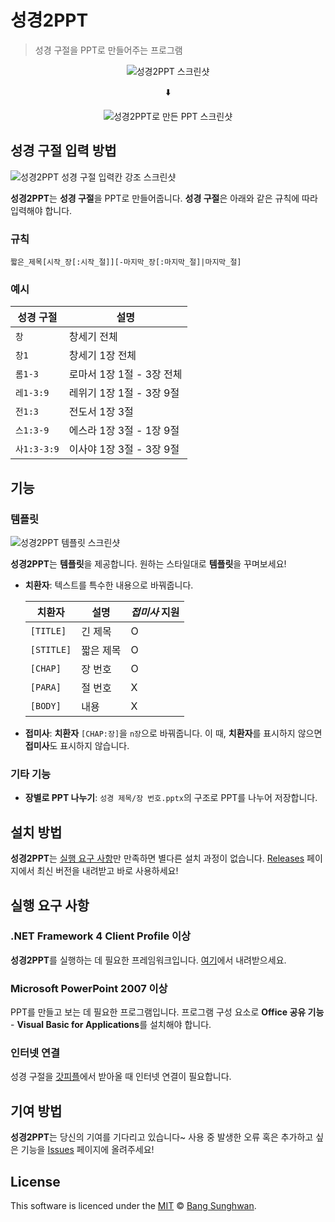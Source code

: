 # 성경2PPT
> 성경 구절을 PPT로 만들어주는 프로그램

<p align="center"><img src="https://user-images.githubusercontent.com/4927894/36576622-1def6d7a-1895-11e8-9c68-bf402e0e89d1.png" alt="성경2PPT 스크린샷"></p>
<p align="center">⬇️</p>
<p align="center"><img src="https://user-images.githubusercontent.com/4927894/36557220-072f3588-184b-11e8-85b4-05845fbe76c1.png" alt="성경2PPT로 만든 PPT 스크린샷"></p>


## 성경 구절 입력 방법
![성경2PPT 성경 구절 입력칸 강조 스크린샷](https://user-images.githubusercontent.com/4927894/36576619-1bbd85aa-1895-11e8-9d3c-7b4a58cf807f.png)

**성경2PPT**는 **성경 구절**을 PPT로 만들어줍니다. **성경 구절**은 아래와 같은 규칙에 따라 입력해야 합니다.

### 규칙
```
짧은_제목[시작_장[:시작_절]][-마지막_장[:마지막_절]|마지막_절]
```

### 예시
| 성경 구절 | 설명 |
| --- | --- |
| `창` | 창세기 전체 |
| `창1` | 창세기 1장 전체 |
| `롬1-3` | 로마서 1장 1절 - 3장 전체 |
| `레1-3:9` | 레위기 1장 1절 - 3장 9절 |
| `전1:3` | 전도서 1장 3절 |
| `스1:3-9` | 에스라 1장 3절 - 1장 9절 |
| `사1:3-3:9` | 이사야 1장 3절 - 3장 9절 |


## 기능

### 템플릿
![성경2PPT 템플릿 스크린샷](https://user-images.githubusercontent.com/4927894/36580193-9972bece-18aa-11e8-93f2-035283e1a387.png)

**성경2PPT**는 **템플릿**을 제공합니다. 원하는 스타일대로 **템플릿**을 꾸며보세요!

- **치환자**: 텍스트를 특수한 내용으로 바꿔줍니다.

    | 치환자 | 설명 | _접미사_ 지원 |
    | --- | --- | --- |
    | `[TITLE]` | 긴 제목 | O |
    | `[STITLE]` | 짧은 제목 | O |
    | `[CHAP]` | 장 번호 | O |
    | `[PARA]` | 절 번호 | X |
    | `[BODY]` | 내용 | X |

- **접미사**: **치환자** `[CHAP:장]`을 `n장`으로 바꿔줍니다. 이 때, **치환자**를 표시하지 않으면 **접미사**도 표시하지 않습니다.

### 기타 기능
- **장별로 PPT 나누기**: `성경 제목/장 번호.pptx`의 구조로 PPT를 나누어 저장합니다.


## 설치 방법
**성경2PPT**는 [실행 요구 사항](#실행-요구-사항)만 만족하면 별다른 설치 과정이 없습니다. [Releases](https://github.com/sunghwan2789/Bible2PPT/releases) 페이지에서 최신 버전을 내려받고 바로 사용하세요!


## 실행 요구 사항

### .NET Framework 4 Client Profile 이상
**성경2PPT**를 실행하는 데 필요한 프레임워크입니다. [여기](http://go.microsoft.com/fwlink/?LinkId=181012)에서 내려받으세요.

### Microsoft PowerPoint 2007 이상
PPT를 만들고 보는 데 필요한 프로그램입니다. 프로그램 구성 요소로 **Office 공유 기능** - **Visual Basic for Applications**를 설치해야 합니다.

### 인터넷 연결
성경 구절을 [갓피플](http://godpeople.com)에서 받아올 때 인터넷 연결이 필요합니다.


## 기여 방법
**성경2PPT**는 당신의 기여를 기다리고 있습니다~ 사용 중 발생한 오류 혹은 추가하고 싶은 기능을 [Issues](https://github.com/sunghwan2789/Bible2PPT/issues) 페이지에 올려주세요!


## License
This software is licenced under the [MIT](LICENSE) © [Bang Sunghwan](https://github.com/sunghwan2789).
